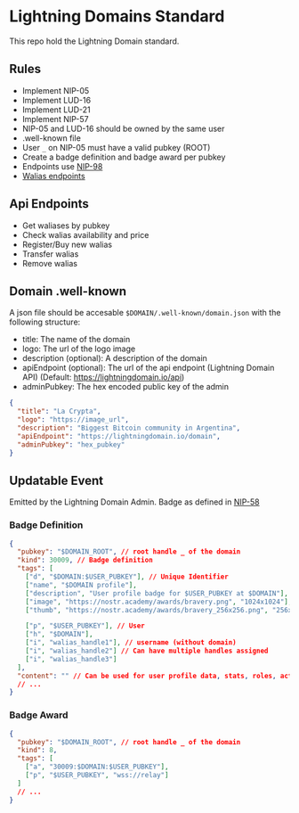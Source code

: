 # Lightning Domains Standard

This repo hold the Lightning Domain standard.

## Rules

- Implement NIP-05
- Implement LUD-16
- Implement LUD-21
- Implement NIP-57
- NIP-05 and LUD-16 should be owned by the same user
- .well-known file
- User `_` on NIP-05 must have a valid pubkey (ROOT)
- Create a badge definition and badge award per pubkey
- Endpoints use [NIP-98](https://github.com/nostr-protocol/nips/blob/master/98.md)
- [Walias endpoints](./api/REST_ENDPOINTS.md)

## Api Endpoints

- Get waliases by pubkey
- Check walias availability and price
- Register/Buy new walias
- Transfer walias
- Remove walias

## Domain .well-known

A json file should be accesable `$DOMAIN/.well-known/domain.json` with the following structure:

- title: The name of the domain
- logo: The url of the logo image
- description (optional): A description of the domain
- apiEndpoint (optional): The url of the api endpoint (Lightning Domain API) (Default: https://lightningdomain.io/api)
- adminPubkey: The hex encoded public key of the admin

```json
{
  "title": "La Crypta",
  "logo": "https://image_url",
  "description": "Biggest Bitcoin community in Argentina",
  "apiEndpoint": "https://lightningdomain.io/domain",
  "adminPubkey": "hex_pubkey"
}
```

## Updatable Event

Emitted by the Lightning Domain Admin. Badge as defined in [NIP-58](https://github.com/nostr-protocol/nips/blob/master/58.md)

### Badge Definition

```json
{
  "pubkey": "$DOMAIN_ROOT", // root handle _ of the domain
  "kind": 30009, // Badge definition
  "tags": [
    ["d", "$DOMAIN:$USER_PUBKEY"], // Unique Identifier
    ["name", "$DOMAIN profile"],
    ["description", "User profile badge for $USER_PUBKEY at $DOMAIN"],
    ["image", "https://nostr.academy/awards/bravery.png", "1024x1024"], // Domain Logo
    ["thumb", "https://nostr.academy/awards/bravery_256x256.png", "256x256"]

    ["p", "$USER_PUBKEY"], // User
    ["h", "$DOMAIN"],
    ["i", "walias_handle1"], // username (without domain)
    ["i", "walias_handle2"] // Can have multiple handles assigned
    ["i", "walias_handle3"]
  ],
  "content": "" // Can be used for user profile data, stats, roles, activity, etc.
  // ...
}
```

### Badge Award

```json
{
  "pubkey": "$DOMAIN_ROOT", // root handle _ of the domain
  "kind": 8,
  "tags": [
    ["a", "30009:$DOMAIN:$USER_PUBKEY"],
    ["p", "$USER_PUBKEY", "wss://relay"]
  ]
  // ...
}
```
